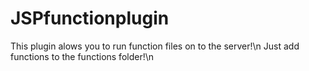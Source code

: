 # JSPfunctionplugin
This plugin alows you to run function files on to the server!\n
Just add functions to the functions folder!\n
